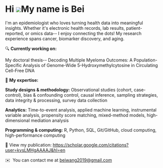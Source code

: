 Hi ![](https://user-images.githubusercontent.com/18350557/176309783-0785949b-9127-417c-8b55-ab5a4333674e.gif)My name is Bei
===========================================================================================================================

I'm an epidemiologist who loves turning health data into meaningful insights. Whether it's electronic health records, lab results, patient-reported, or omics data-- I enjoy connecting the dots! My research experience spans cancer, biomarker discovery, and aging. 

🔍 **Currently working on:** 

My doctoral thesis-- Decoding Multiple Myeloma Outcomes: A Population-Specific Analysis of Genome-Wide 5-Hydroxymethylcytosine in Circulating Cell-Free DNA 

📌 **My expertise:** 

**Study designs & methodology:** Observational studies (cohort, case-control), bias & confounding control, causal inference, sampling strategies, data integrity & processing, survey data collection 

**Analytics:** Time-to-event analysis, applied machine learning, instrumental variable analysis, propensity score matching, mixed-method models, high-dimensional mediation analysis 

**Programming & computing:** R, Python, SQL, Git/GitHub, cloud computing, high-performance computing


📖  View my publication: https://scholar.google.com/citations?user=kvsLMHgAAAAJ&hl=en

✉️  You can contact me at [beiwang2019@gmail.com](mailto:beiwang2019@gmail.com)
